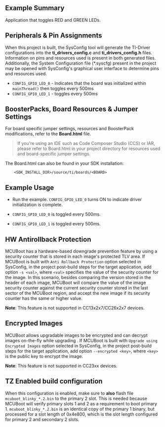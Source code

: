 ## Example Summary

Application that toggles RED and GREEN LEDs.

## Peripherals & Pin Assignments

When this project is built, the SysConfig tool will generate the TI-Driver
configurations into the __ti_drivers_config.c__ and __ti_drivers_config.h__
files. Information on pins and resources used is present in both generated
files. Additionally, the System Configuration file (\*.syscfg) present in the
project may be opened with SysConfig's graphical user interface to determine
pins and resources used.

* `CONFIG_GPIO_LED_0` - Indicates that the board was initialized within
`mainThread()` then toggles every 500ms
* `CONFIG_GPIO_LED_1` - toggles every 500ms

## BoosterPacks, Board Resources & Jumper Settings

For board specific jumper settings, resources and BoosterPack modifications,
refer to the __Board.html__ file.

> If you're using an IDE such as Code Composer Studio (CCS) or IAR, please
refer to Board.html in your project directory for resources used and
board-specific jumper settings.

The Board.html can also be found in your SDK installation:

        <SDK_INSTALL_DIR>/source/ti/boards/<BOARD>

## Example Usage

* Run the example. `CONFIG_GPIO_LED_0` turns ON to indicate driver
initialization is complete.

* `CONFIG_GPIO_LED_0` is toggled every 500ms.
* `CONFIG_GPIO_LED_1` is toggled every 500ms.

## HW Antirollback Protection

MCUBoot has a hardware-based downgrade prevention feature by using a security counter that is stored in each image's protected TLV area. If MCUBoot is built with `Anti Rollback Protection` option selected in SysConfig, in the project post-build steps for the target application, add option `-s <val>`, where `<val>` specifies the value of the security counter for the image. In this scenario, besides comparing 
the version stored in the header of each image, MCUBoot will compare the value of the image security counter against the current security counter stored in the last sector of the MCUBoot region, and accept the new 
image if its security counter has the same or higher value.</br>

**Note**: This feature is not supported in CC13x2x7/CC26x2x7 devices.

## Encrypted Images

MCUBoot allows upgradable images to be encrypted and can decrypt images on-the-fly while upgrading . If MCUBoot is built with `Upgrade using Encrypted Images` option selected in SysConfig, in the project post-build steps for the target application, add option `--encrypted <key>`, where `<key>` is the public key to encrypt the image. </br>

**Note**: This feature is not supported in CC23xx devices.

## TZ Enabled build configuration

When this configuration is enabled, make sure to **also** flash file `mcuboot_blinky_*.2.bin` to the primary 2 slot. This is needed because MCUBoot will verify primary slots 1 and 2 as a requirement to boot primary 1. `mcuboot_blinky_*.2.bin` is an identical copy of the primary 1 binary, but processed for a slot length of 0x4e800, which is the slot length configured for primary 2 and secondary 2 slots.

